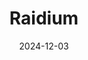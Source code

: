 ---  
layout: startup_page  
title: "Raidium"  
id: "raidium.eu"  
permalink: "/raidiumraidium.eu12032024/"  
website: "https://raidium.eu/"  
funding_round: "Seed"  
funding_amount: "$13M"  
investors: "Newfund, Kurma, Founders Future, Galion.exe, European EIC fund"  
about: "Raidium develops AI-native foundation models for precision radiology, offering faster and more accurate insights for complex cases. Its platform provides detailed 3D segmentation, advanced measurements, and automated analysis, significantly improving radiological workflows and diagnostic accuracy. This 'GPT of radiology' aims to transform the field, making it more precise and accessible."  
markets: "AI, Healthtech, Medical Imaging"  
hq: "Paris, France"  
founded_year: "2022"  
linkedin: "https://www.linkedin.com/company/raidium/"  
twitter: "https://twitter.com/raidium_med"  
instagram: ""  
facebook: ""  
crunchbase: "https://www.crunchbase.com/organization/raidium"  
pitchbook: ""  

date_display: "03-Dec-2024"  
date: "2024-12-03"

# SEO Optimization  
meta_title: "Raidium - Seed Funding ($13M)"  
meta_description: "Raidium, Raidium develops AI-native foundation models for precision radiology, offering faster and more accurate insights for complex cases. Its platform provi..."  
meta_keywords: "Raidium, AI, Healthtech, Medical Imaging, Seed funding"  
canonical_url: "https://startup.projectstartups.com/raidiumraidium.eu12032024/"  
---